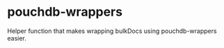 pouchdb-wrappers
================

Helper function that makes wrapping bulkDocs using pouchdb-wrappers easier.
